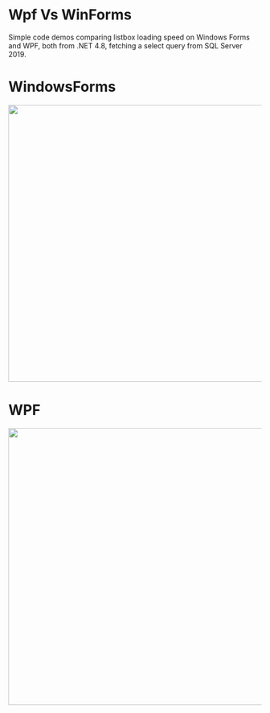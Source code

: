 # Wpf Vs WinForms
Simple code demos comparing listbox loading speed on Windows Forms and WPF, both from .NET 4.8, fetching a select query from SQL Server 2019.

# WindowsForms
<img src="https://user-images.githubusercontent.com/73988556/201373765-1f3d6aba-8778-4fb5-a85b-44b7e94e21ef.png" width="550">

# WPF
<img src="https://user-images.githubusercontent.com/73988556/201373778-eee0717b-1a7c-456d-989f-7a48a417e89f.png" width="550">
